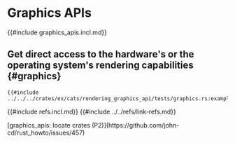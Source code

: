 # Graphics APIs

{{#include graphics_apis.incl.md}}

## Get direct access to the hardware's or the operating system's rendering capabilities {#graphics}

```rust,editable
{{#include ../../../crates/ex/cats/rendering_graphics_api/tests/graphics.rs:example}}
```

{{#include refs.incl.md}}
{{#include ../../refs/link-refs.md}}

<div class="hidden">
[graphics_apis: locate crates (P2)](https://github.com/john-cd/rust_howto/issues/457)

</div>
